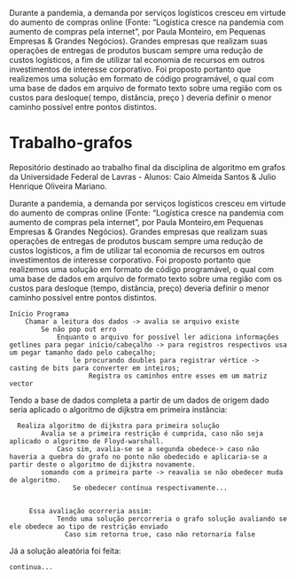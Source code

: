 Durante a pandemia, a demanda por serviços logísticos cresceu em virtude do aumento de compras online (Fonte: “Logística cresce na pandemia com aumento de compras pela internet”, por Paula Monteiro, em Pequenas Empresas & Grandes Negócios). Grandes empresas que realizam suas operações de entregas de produtos buscam sempre uma redução de custos logísticos, a fim de utilizar tal economia de recursos em outros investimentos de interesse corporativo.
Foi proposto portanto que realizemos uma solução em formato de código programável, o qual com uma base de dados em arquivo de formato texto sobre uma região com os custos para desloque( tempo, distância, preço )  deveria definir o menor caminho possível entre pontos distintos.

# Trabalho-grafos
Repositório destinado ao trabalho final da disciplina de algoritmo em grafos da Universidade Federal de Lavras - Alunos: Caio Almeida Santos &amp; Julio Henrique Oliveira Mariano.


Durante a pandemia, a demanda por serviços logísticos cresceu em virtude do aumento de compras online (Fonte: “Logística cresce na pandemia com aumento de 
compras pela internet”, por Paula Monteiro,em Pequenas Empresas & Grandes Negócios). Grandes empresas que realizam suas operações de entregas de produtos 
buscam sempre uma redução de custos logísticos, a fim de utilizar tal economia de recursos em outros investimentos de interesse corporativo.
    	Foi proposto portanto que realizemos uma solução em formato de código programável, o qual com uma base de dados em arquivo de formato texto sobre uma região com os custos para desloque
(tempo, distância, preço) deveria definir o menor caminho possível entre pontos distintos.


	Início Programa
		Chamar a leitura dos dados -> avalia se arquivo existe
			Se não pop out erro
				Enquanto o arquivo for possível ler adiciona informações getlines para pegar início/cabeçalho -> para registros respectivos usa um pegar tamanho dado pelo cabeçalho;
					le procurando doubles para registrar vértice -> casting de bits para converter em inteiros;
						Registra os caminhos entre esses em um matriz vector
	


Tendo a base de dados completa a partir de um dados de origem dado seria aplicado o algoritmo de dijkstra em primeira instância:


      Realiza algoritmo de dijkstra para primeira solução
        	Avalia se a primeira restrição é cumprida, caso não seja aplicado o algoritmo de Floyd-warshall.
         		Caso sim, avalia-se se a segunda obedece-> caso não haveria a quebra do grafo no ponto não obedecido e aplicaria-se a partir deste o algoritmo de dijkstra novamente.
  			somando com a primeira parte -> reavalia se não obedecer muda de algoritmo.
         			Se obedecer contínua respectivamente...
          
	  
         Essa avaliação ocorreria assim:
                Tendo uma solução percorreria o grafo solução avaliando se ele obedece ao tipo de restrição enviado
                  Caso sim retorna true, caso não retornaria false
		  
		  
Já a solução aleatória foi feita:
	
	
	continua...
